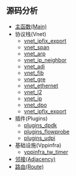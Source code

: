 ## 源码分析

* [主函数(Main)](https://github.com/penybai/vpp-docs/blob/master/Source-Code-Analysis/vpp_vnet_main.md)
* 协议栈(Vnet)
  - [vnet_ipfix_export](https://github.com/penybai/vpp-docs/blob/master/Source-Code-Analysis/vnet_ipfix_export.md)
  - [vnet_span](https://github.com/penybai/vpp-docs/blob/master/Source-Code-Analysis/vnet_span.md)
  - [vnet_arp](https://github.com/penybai/vpp-docs/blob/master/Source-Code-Analysis/vnet_arp.md)
  - [vnet_ip_neighbor](https://github.com/penybai/vpp-docs/blob/master/Source-Code-Analysis/vnet_ip_neighbor.md)
  - [vnet_adj](https://github.com/penybai/vpp-docs/blob/master/Source-Code-Analysis/vnet_adj.md)
  - [vnet_fib](https://github.com/penybai/vpp-docs/blob/master/Source-Code-Analysis/vnet_fib.md)
  - [vnet_gre](https://github.com/penybai/vpp-docs/blob/master/Source-Code-Analysis/vnet_gre.md)
  - [vnet_ethernet](https://github.com/penybai/vpp-docs/blob/master/Source-Code-Analysis/vnet_ethernet.md)
  - [vnet_l2](https://github.com/penybai/vpp-docs/blob/master/Source-Code-Analysis/vnet_l2.md)
  - [vnet_ip](https://github.com/penybai/vpp-docs/blob/master/Source-Code-Analysis/vnet_ip.md)
  - [vnet_dpo](https://github.com/penybai/vpp-docs/blob/master/Source-Code-Analysis/vnet_dpo.md)
  - [vnet_ipfix_export](https://github.com/penybai/vpp-docs/blob/master/Source-Code-Analysis/vnet_ipfix_export.md)
* 插件(Plugins)
  - [plugins_dpdk](https://github.com/penybai/vpp-docs/blob/master/Source-Code-Analysis/plugins_dpdk.md)
  - [plugins_flowprobe](https://github.com/penybai/vpp-docs/blob/master/Source-Code-Analysis/plugins_flowprobe.md)
  - [plugins_udpi](https://github.com/penybai/vpp-docs/blob/master/Source-Code-Analysis/plugins_udpi.md)
* 基础设施(Vppinfra)
  - [vppinfra_tw_timer](https://github.com/penybai/vpp-docs/blob/master/Source-Code-Analysis/vppinfra_tw_timer.md)
* [邻接(Adjacency)](https://github.com/penybai/vpp-docs/blob/master/Source-Code-Analysis/Adjacency.md)
* [路由(Route)](https://github.com/penybai/vpp-docs/blob/master/Source-Code-Analysis/Route.md)